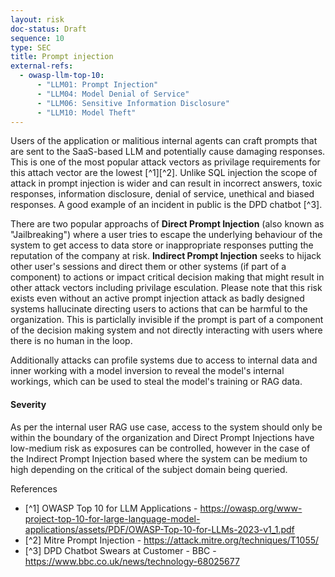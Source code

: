 ```yaml
---
layout: risk
doc-status: Draft
sequence: 10
type: SEC
title: Prompt injection
external-refs:
  - owasp-llm-top-10:
      - "LLM01: Prompt Injection"
      - "LLM04: Model Denial of Service"
      - "LLM06: Sensitive Information Disclosure"
      - "LLM10: Model Theft"
---
```


Users of the application or malitious internal agents can craft prompts that are sent to the SaaS-based LLM and potentially cause damaging responses. This is one of the most popular attack vectors as privilage requirements for this attach vector are the lowest [^1][^2]. Unlike SQL injection the scope of attack in prompt injection is wider and can result in incorrect answers, toxic responses, information disclosure, denial of service, unethical and biased responses. A good example of an incident in public is the DPD chatbot [^3]. 

There are two popular approachs of **Direct Prompt Injection** (also known as "Jailbreaking") where a user tries to escape the underlying behaviour of the system to get access to data store or inappropriate responses putting the reputation of the company at risk. **Indirect Prompt Injection** seeks to hijack other user's sessions and direct them or other systems (if part of a component) to actions or impact critical decision making that might result in other attack vectors including privilage esculation. Please note that this risk exists even without an active prompt injection attack as badly designed systems hallucinate directing users to actions that can be harmful to the organization. This is particlally invisible if the prompt is part of a component of the decision making system and not directly interacting with users where there is no human in the loop. 

Additionally attacks can profile systems due to access to internal data and inner working with a model inversion to reveal the model's internal workings, which can be used to steal the model's training or RAG data.

#### Severity

As per the internal user RAG use case, access to the system should only be within the boundary of the organization and Direct Prompt Injections have low-medium risk as exposures can be controlled, however in the case of the Indirect Prompt Injection based where the system can be medium to high depending on the critical of the subject domain being queried.

References
* [^1] OWASP Top 10 for LLM Applications - https://owasp.org/www-project-top-10-for-large-language-model-applications/assets/PDF/OWASP-Top-10-for-LLMs-2023-v1_1.pdf
* [^2] Mitre Prompt Injection - https://attack.mitre.org/techniques/T1055/
* [^3] DPD Chatbot Swears at Customer - BBC - https://www.bbc.co.uk/news/technology-68025677
